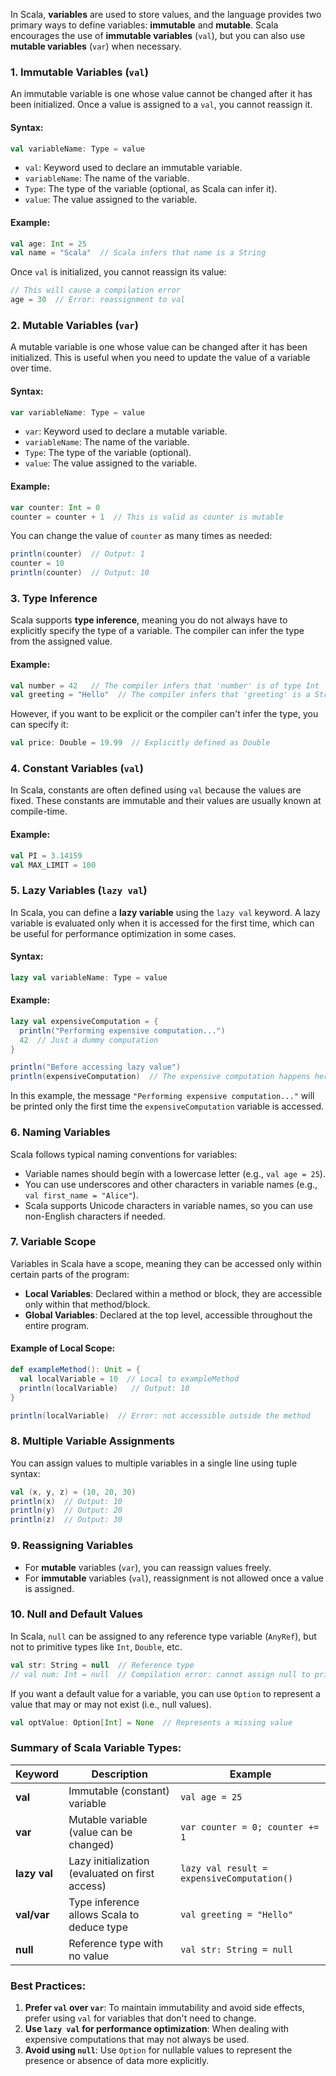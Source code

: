 In Scala, **variables** are used to store values, and the language provides two primary ways to define variables: **immutable** and **mutable**. Scala encourages the use of **immutable variables** (`val`), but you can also use **mutable variables** (`var`) when necessary.

### 1. **Immutable Variables (`val`)**

An immutable variable is one whose value cannot be changed after it has been initialized. Once a value is assigned to a `val`, you cannot reassign it.

#### Syntax:

```scala
val variableName: Type = value
```

- `val`: Keyword used to declare an immutable variable.
- `variableName`: The name of the variable.
- `Type`: The type of the variable (optional, as Scala can infer it).
- `value`: The value assigned to the variable.

#### Example:

```scala
val age: Int = 25
val name = "Scala"  // Scala infers that name is a String
```

Once `val` is initialized, you cannot reassign its value:

```scala
// This will cause a compilation error
age = 30  // Error: reassignment to val
```

### 2. **Mutable Variables (`var`)**

A mutable variable is one whose value can be changed after it has been initialized. This is useful when you need to update the value of a variable over time.

#### Syntax:

```scala
var variableName: Type = value
```

- `var`: Keyword used to declare a mutable variable.
- `variableName`: The name of the variable.
- `Type`: The type of the variable (optional).
- `value`: The value assigned to the variable.

#### Example:

```scala
var counter: Int = 0
counter = counter + 1  // This is valid as counter is mutable
```

You can change the value of `counter` as many times as needed:

```scala
println(counter)  // Output: 1
counter = 10
println(counter)  // Output: 10
```

### 3. **Type Inference**

Scala supports **type inference**, meaning you do not always have to explicitly specify the type of a variable. The compiler can infer the type from the assigned value.

#### Example:

```scala
val number = 42   // The compiler infers that 'number' is of type Int
val greeting = "Hello"  // The compiler infers that 'greeting' is a String
```

However, if you want to be explicit or the compiler can't infer the type, you can specify it:

```scala
val price: Double = 19.99  // Explicitly defined as Double
```

### 4. **Constant Variables (`val`)**

In Scala, constants are often defined using `val` because the values are fixed. These constants are immutable and their values are usually known at compile-time.

#### Example:

```scala
val PI = 3.14159
val MAX_LIMIT = 100
```

### 5. **Lazy Variables (`lazy val`)**

In Scala, you can define a **lazy variable** using the `lazy val` keyword. A lazy variable is evaluated only when it is accessed for the first time, which can be useful for performance optimization in some cases.

#### Syntax:

```scala
lazy val variableName: Type = value
```

#### Example:

```scala
lazy val expensiveComputation = {
  println("Performing expensive computation...")
  42  // Just a dummy computation
}

println("Before accessing lazy value")
println(expensiveComputation)  // The expensive computation happens here
```

In this example, the message `"Performing expensive computation..."` will be printed only the first time the `expensiveComputation` variable is accessed.

### 6. **Naming Variables**

Scala follows typical naming conventions for variables:

- Variable names should begin with a lowercase letter (e.g., `val age = 25`).
- You can use underscores and other characters in variable names (e.g., `val first_name = "Alice"`).
- Scala supports Unicode characters in variable names, so you can use non-English characters if needed.

### 7. **Variable Scope**

Variables in Scala have a scope, meaning they can be accessed only within certain parts of the program:

- **Local Variables**: Declared within a method or block, they are accessible only within that method/block.
- **Global Variables**: Declared at the top level, accessible throughout the entire program.

#### Example of Local Scope:

```scala
def exampleMethod(): Unit = {
  val localVariable = 10  // Local to exampleMethod
  println(localVariable)   // Output: 10
}

println(localVariable)  // Error: not accessible outside the method
```

### 8. **Multiple Variable Assignments**

You can assign values to multiple variables in a single line using tuple syntax:

```scala
val (x, y, z) = (10, 20, 30)
println(x)  // Output: 10
println(y)  // Output: 20
println(z)  // Output: 30
```

### 9. **Reassigning Variables**

- For **mutable** variables (`var`), you can reassign values freely.
- For **immutable** variables (`val`), reassignment is not allowed once a value is assigned.

### 10. **Null and Default Values**

In Scala, `null` can be assigned to any reference type variable (`AnyRef`), but not to primitive types like `Int`, `Double`, etc.

```scala
val str: String = null  // Reference type
// val num: Int = null  // Compilation error: cannot assign null to primitive type
```

If you want a default value for a variable, you can use `Option` to represent a value that may or may not exist (i.e., null values).

```scala
val optValue: Option[Int] = None  // Represents a missing value
```

### Summary of Scala Variable Types:

| **Keyword**   | **Description**                                   | **Example**                                |
|---------------|---------------------------------------------------|--------------------------------------------|
| **val**       | Immutable (constant) variable                     | `val age = 25`                             |
| **var**       | Mutable variable (value can be changed)           | `var counter = 0; counter += 1`            |
| **lazy val**  | Lazy initialization (evaluated on first access)   | `lazy val result = expensiveComputation()` |
| **val/var**   | Type inference allows Scala to deduce type       | `val greeting = "Hello"`                   |
| **null**      | Reference type with no value                      | `val str: String = null`                   |

### Best Practices:

1. **Prefer `val` over `var`**: To maintain immutability and avoid side effects, prefer using `val` for variables that don't need to change.
2. **Use `lazy val` for performance optimization**: When dealing with expensive computations that may not always be used.
3. **Avoid using `null`**: Use `Option` for nullable values to represent the presence or absence of data more explicitly.
